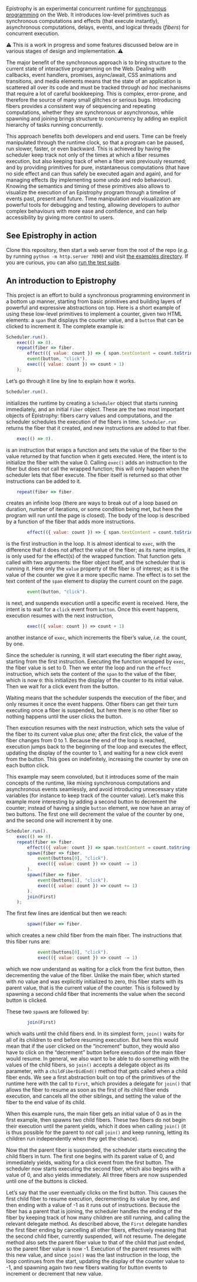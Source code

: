 Epistrophy is an experimental concurrent runtime for [synchronous
programming](https://en.wikipedia.org/wiki/Synchronous_programming_language)
on the Web. It introduces low-level primitives such as synchronous computations
and effects (that execute instantly), asynchronous computations, delays,
events, and logical threads (_fibers_) for concurrent execution.

⚠️ This is a work in progress and some features discussed below are in various
stages of design and implementation. ⚠️

The major benefit of the synchronous approach is to bring structure to
the current state of interactive programming on the Web. Dealing with callbacks,
event handlers, promises, async/await, CSS animations and transitions, and media
elements means that the state of an application is scattered all over its code
and must be tracked through _ad hoc_ mechanisms that require a lot of careful
bookkeeping. This is complex, error-prone, and therefore the source of many
small glitches or serious bugs. Introducing fibers provides a consistent way of
sequencing and repeating computations, whether they are synchronous or
asynchronous, while spawning and joining brings structure to concurrency by
adding an explicit hierarchy of tasks running concurrently.

This approach benefits both developers and end users. Time can be freely
manipulated through the runtime clock, so that a program can be paused, run
slower, faster, or even backward. This is achieved by having the scheduler keep
track not only of the times at which a fiber resumes execution, but also
keeping track of when a fiber _was_ previously resumed; and by providing
primitives for pure, instantaneous computations (that have no side effect and
can thus safely be executed again and again), and for managing effects (by
implementing some undo and redo behaviour). Knowing the semantics and timing of
these primitives also allows to visualize the execution of an Epistrophy
program through a timeline of events past, present and future. Time
manipulation and visualization are powerful tools for debugging and testing,
allowing developers to author complex behaviours with more ease and confidence,
and can help accessibility by giving more control to users.

## See Epistrophy in action

Clone this repository, then start a web server from the root of the repo
(_e.g._ by running `python -m http.server 7890`) and visit
[the examples directory](http://localhost:7890/examples/). If you are curious,
you can also [run the test suite](http://localhost:7890/test/).

## An introduction to Epistrophy

This project is an effort to build a synchronous programming environment in a
bottom up manner, starting from basic primitives and building layers of
powerful and expressive abstractions on top. Here is a short example of using
these low-level primitives to implement a counter, given two HTML elements: a
`span` that displays the counter value, and a `button` that can be clicked to
increment it. The complete example is:

```js
Scheduler.run().
    exec(() => 0).
    repeat(fiber => fiber.
        effect(({ value: count }) => { span.textContent = count.toString(); }).
        event(button, "click").
        exec(({ value: count }) => count + 1)
    );
```

Let’s go through it line by line to explain how it works.

```js
Scheduler.run().
```

initializes the runtime by creating a `Scheduler` object that starts running
immediately, and an initial `Fiber` object. These are the two most important
objects of Epistrophy: fibers carry values and computations, and the scheduler
schedules the execution of the fibers in time. `Scheduler.run` returns the fiber
that it created, and new instructions are added to that fiber.

```js
    exec(() => 0).
```

is an instruction that wraps a function and sets the value of the fiber to the
value returned by that function when it gets executed. Here, the intent is to
initialize the fiber with the value 0. Calling `exec()` adds an instruction to
the fiber but does not call the wrapped function; this will only happen when the
scheduler lets that fiber execute. The fiber itself is returned so that other
instructions can be added to it.

```js
    repeat(fiber => fiber.
```

creates an infinite loop (there are ways to break out of a loop based on
duration, number of iterations, or some condition being met, but here the
program will run until the page is closed). The body of the loop is described by
a function of the fiber that adds more instructions.

```js
        effect(({ value: count }) => { span.textContent = count.toString(); }).
```

is the first instruction in the loop. It is almost identical to `exec`, with the
difference that it does not affect the value of the fiber; as its name implies,
it is only used for the effect(s) of the wrapped function. That function gets
called with two arguments: the fiber object itself, and the scheduler that is
running it. Here only the `value` property of the fiber is of interest; as it
is the value of the counter we give it a more specific name. The effect is to
set the text content of the `span` element to display the current count on the
page.

```js
        event(button, "click").
```

is next, and suspends execution until a specific event is received. Here, the
intent is to wait for a `click` event from `button`. Once this event happens,
execution resumes with the next instruction,

```js
        exec(({ value: count }) => count + 1)
```

another instance of `exec`, which increments the fiber’s value, _i.e._ the
count, by one.

Since the scheduler is running, it will start executing the fiber right away,
starting from the first instruction. Executing the function wrapped by `exec`,
the fiber value is set to 0. Then we enter the loop and run the `effect`
instruction, which sets the content of the `span` to the value of the fiber,
which is now `0`: this initializes the display of the counter to its initial
value. Then we wait for a click event from the button.

Waiting means that the scheduler suspends the execution of the fiber, and only
resumes it once the event happens. Other fibers can get their turn executing
once a fiber is suspended, but here there is no other fiber so nothing happens
until the user clicks the button.

Then execution resumes with the next instruction, which sets the value of the
fiber to its current value plus one; after the first click, the value of the
fiber changes from 0 to 1. Because the end of the loop is reached, execution
jumps back to the beginning of the loop and executes the effect, updating the
display of the counter to 1, and waiting for a new click event from the button.
This goes on indefinitely, increasing the counter by one on each button click.

This example may seem convoluted, but it introduces some of the main concepts
of the runtime, like mixing synchronous computations and asynchronous events
seamlessly, and avoid introducing unnecessary state variables (for instance to
keep track of the counter value). Let’s make this example more interesting by
adding a second button to decrement the counter; instead of having a single
`button` element, we now have an array of two buttons. The first one will
decrement the value of the counter by one, and the second one will increment
it by one.

```js
Scheduler.run().
    exec(() => 0).
    repeat(fiber => fiber.
        effect(({ value: count }) => span.textContent = count.toString()).
        spawn(fiber => fiber.
            event(buttons[0], "click").
            exec(({ value: count }) => count -= 1)
        ).
        spawn(fiber => fiber.
            event(buttons[1], "click").
            exec(({ value: count }) => count += 1)
        ).
        join(First)
    );
```

The first few lines are identical but then we reach:

```js
        spawn(fiber => fiber.
```

which creates a new child fiber from the main fiber. The instructions that this
fiber runs are:

```js
            event(buttons[0], "click").
            exec(({ value: count }) => count -= 1)
```

which we now understand as waiting for a click from the first button, then
decrementing the value of the fiber. Unlike the main fiber, which started with
no value and was explicitly initialized to zero, this fiber starts with its
parent value, that is the current value of the counter. This is followed by
spawning a second child fiber that increments the value when the second button
is clicked.

These two `spawn`s are followed by:

```js
        join(First)
```

which waits until the child fibers end. In its simplest form, `join()` waits for
all of its children to end before resuming execution. But here this would mean
that if the user clicked on the “increment” button, they would also have to
click on the “decrement” button before execution of the main fiber would resume.
In general, we also want to be able to do something with the values of the child
fibers, so `join()` accepts a delegate object as its parameter, with a
`childFiberDidEnd()` method that gets called when a child fiber ends. We see
a first abstraction built on top of the primitives of the runtime here with the
call to `First`, which provides a delegate for `join()` that allows the fiber
to resume as soon as the first of its child fiber ends execution, and cancels
all the other siblings, and setting the value of the fiber to the end value of
its child.

When this example runs, the main fiber gets an initial value of 0 as in the
first example, then spawns two child fibers. These two fibers do not begin
their execution until the parent yields, which it does when calling `join()`
(it is thus possible for the parent to *not* call `join()` and keep running,
letting its children run independently when they get the chance).

Now that the parent fiber is suspended, the scheduler starts executing the
child fibers in turn. The first one begins with its parent value of 0, and
immediately yields, waiting for a click event from the first button. The
scheduler now starts executing the second fiber, which also begins with a value
of 0, and also yields immediately. All three fibers are now suspended until
one of the buttons is clicked.

Let’s say that the user eventually clicks on the first button. This causes the
first child fiber to resume execution, decrementing its value by one, and then
ending with a value of -1 as it runs out of instructions. Because the fiber has
a parent that is joining, the scheduler handles the ending of the fiber by
keeping track of how many children are still running, and calling the relevant
delegate method. As described above, the `First` delegate handles the first
fiber ending by cancelling all other fibers, effectively meaning that the
second child fiber, currently suspended, will not resume. The delegate method
also sets the parent fiber value to that of the child that just ended, so the
parent fiber value is now -1. Execution of the parent resumes with this new
value, and since `join()` was the last instruction in the loop, the loop
continues from the start, updating the display of the counter value to -1, and
spawning again two new fibers waiting for button events to increment or
decrement that new value.
